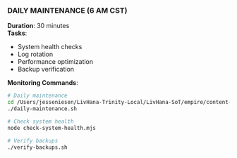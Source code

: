 ### DAILY MAINTENANCE (6 AM CST)

**Duration**: 30 minutes  
**Tasks**:

- System health checks
- Log rotation
- Performance optimization
- Backup verification

**Monitoring Commands**:

```bash
# Daily maintenance
cd /Users/jesseniesen/LivHana-Trinity-Local/LivHana-SoT/empire/content-engine
./daily-maintenance.sh

# Check system health
node check-system-health.mjs

# Verify backups
./verify-backups.sh
```
